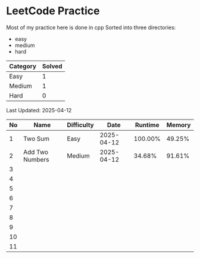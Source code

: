 # LeetCode Practice

Most of my practice here is done in cpp
Sorted into three directories:
- easy
- medium
- hard


| **Category** | **Solved** |
| ------------ | ---------- |
| Easy         | 1          |
| Medium       | 1          |
| Hard         | 0          |

Last Updated:
2025-04-12

| **No** | **Name**                                 | **Difficulty** | **Date**      | **Runtime** | **Memory**|
| ------ | ---------------------------------------- | -------------- | ------------- | ----------- | --------- |
| 1      | Two Sum                                  | Easy           | 2025-04-12    | 100.00%     |  49.25%   |
| 2      | Add Two Numbers                          | Medium         | 2025-04-12    |  34.68%     |  91.61%   |
| 3      |                                          |                |               |             |           |
| 4      |                                          |                |               |             |           |
| 5      |                                          |                |               |             |           |
| 6      |                                          |                |               |             |           |
| 7      |                                          |                |               |             |           |
| 8      |                                          |                |               |             |           |
| 9      |                                          |                |               |             |           |
| 10     |                                          |                |               |             |           |
| 11     |                                          |                |               |             |           |
